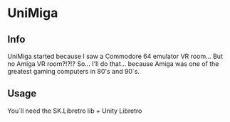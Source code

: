 # UniMiga

## Info

UniMiga started because I saw a Commodore 64 emulator VR room... But no Amiga VR room?!?!?
So... I'll do that... because Amiga was one of the greatest gaming computers in 80's and 90´s.

## Usage

You´ll need the SK.Libretro lib + Unity Libretro
